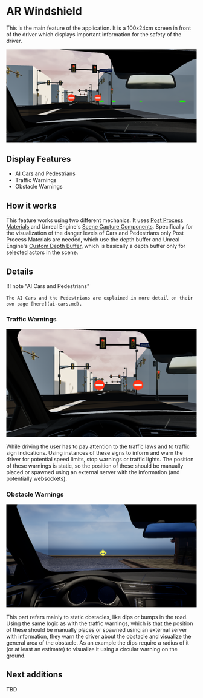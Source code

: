 # AR Windshield

This is the main feature of the application. It is a 100x24cm screen in front of the driver which displays important information for the safety of the driver.

![The AR Display inside the Simulation](assets/ar-windshield-description.png)

## Display Features

* [AI Cars](ai-cars.md) and Pedestrians
* Traffic Warnings
* Obstacle Warnings

## How it works

This feature works using two different mechanics. It uses [Post Process Materials](https://dev.epicgames.com/documentation/en-us/unreal-engine/post-process-materials-in-unreal-engine) and Unreal Engine's [Scene Capture Components](https://dev.epicgames.com/documentation/en-us/unreal-engine/1.7---scene-capture-2d?application_version=4.27).
Specifically for the visualization of the danger levels of Cars and Pedestrians only Post Process Materials are needed, which use the depth buffer and Unreal Engine's [Custom Depth Buffer](https://www.tomlooman.com/the-many-uses-of-custom-depth-in-unreal-4/), which is basically a depth buffer only for selected actors in the scene.

## Details

!!! note "AI Cars and Pedestrians"

    The AI Cars and the Pedestrians are explained in more detail on their own page [here](ai-cars.md).

### Traffic Warnings

![Forbidden traffic sign during traffic light](assets/traffic-warning-forbidden.png)

While driving the user has to pay attention to the traffic laws and to traffic sign indications. Using instances of these signs to inform and warn the driver for potential speed limits, stop warnings or traffic lights. The position of these warnings is static, so the position of these should be manually placed or spawned using an external server with the information (and potentially websockets).

### Obstacle Warnings

![Dip warning](assets/dip-warning.png)

This part refers mainly to static obstacles, like dips or bumps in the road. Using the same logic as with the traffic warnings, which is that the position of these should be manually places or spawned using an external server with information, they warn the driver about the obstacle and visualize the general area of the obstacle. As an example the dips require a radius of it (or at least an estimate) to visualize it using a circular warning on the ground.

## Next additions

TBD


